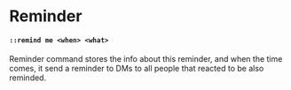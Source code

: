 ﻿# Reminder

#### `::remind me <when> <what>`

Reminder command stores the info about this reminder,
and when the time comes,
it send a reminder to DMs to all people
that reacted to be also reminded.
